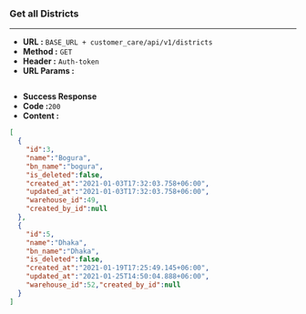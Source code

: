 ### Get all Districts
___
* **URL :** `BASE_URL + customer_care/api/v1/districts`
* **Method :** `GET`
* **Header :** `Auth-token`
* **URL Params :**

```json
```
* **Success Response**
* **Code :**`200`
* **Content :**
```json
[
  {
    "id":3,
    "name":"Bogura",
    "bn_name":"bogura",
    "is_deleted":false,
    "created_at":"2021-01-03T17:32:03.758+06:00",
    "updated_at":"2021-01-03T17:32:03.758+06:00",
    "warehouse_id":49,
    "created_by_id":null
  },
  {
    "id":5,
    "name":"Dhaka",
    "bn_name":"Dhaka",
    "is_deleted":false,
    "created_at":"2021-01-19T17:25:49.145+06:00",
    "updated_at":"2021-01-25T14:50:04.888+06:00",
    "warehouse_id":52,"created_by_id":null
  }
]
```
